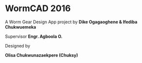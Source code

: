 # WormCAD 2016
A Worm Gear Design App project by
__Dike Ogagaoghene &amp; Ifediba Chukwuemeka__

Supervisor 
__Engr. Agboola O.__

Designed by

__Olisa Chukwunazaekpere (Chuksy)__
